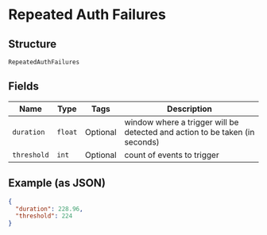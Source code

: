 
# Repeated Auth Failures

## Structure

`RepeatedAuthFailures`

## Fields

| Name | Type | Tags | Description |
|  --- | --- | --- | --- |
| `duration` | `float` | Optional | window where a trigger will be detected and action to be taken (in seconds) |
| `threshold` | `int` | Optional | count of events to trigger |

## Example (as JSON)

```json
{
  "duration": 228.96,
  "threshold": 224
}
```

